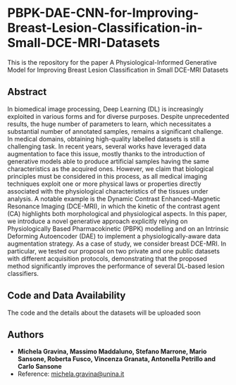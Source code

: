# PBPK-DAE-CNN-for-Improving-Breast-Lesion-Classification-in-Small-DCE-MRI-Datasets

This is the repository for the paper A Physiological-Informed Generative Model for Improving Breast Lesion Classification in Small DCE-MRI Datasets

## Abstract
In biomedical image processing, Deep Learning (DL) is increasingly exploited in various forms and for diverse purposes. Despite unprecedented results, the huge number of parameters to learn, which necessitates a substantial number of annotated samples, remains a significant challenge. In medical domains, obtaining high-quality labelled datasets is still a challenging task. In recent years, several works have leveraged data augmentation to face this issue, mostly thanks to the introduction of generative models able to produce artificial samples having the same characteristics as the acquired ones. However, we claim that biological principles must be considered in this process, as all medical imaging techniques exploit one or more physical laws or properties directly associated with the physiological characteristics of the tissues under analysis. A notable example is the Dynamic Contrast Enhanced-Magnetic Resonance Imaging (DCE-MRI), in which the kinetic of the contrast agent (CA) highlights both morphological and physiological aspects. In this paper, we introduce a novel generative approach explicitly relying on Physiologically Based Pharmacokinetic (PBPK) modelling and on an Intrinsic Deforming Autoencoder (DAE) to implement a physiologically-aware data augmentation strategy. As a case of study, we consider breast DCE-MRI. In particular, we tested our proposal on two private and one public datasets with different acquisition protocols, demonstrating that the proposed method significantly improves the performance of several DL-based lesion classifiers.

## Code and Data Availability

The code and the details about the datasets will be uploaded soon


## Authors
* **Michela Gravina, Massimo Maddaluno, Stefano Marrone,  Mario Sansone, Roberta Fusco, Vincenza Granata, Antonella Petrillo and Carlo Sansone**
* Reference: michela.gravina@unina.it

